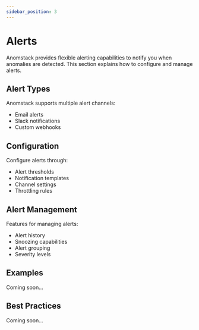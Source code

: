 ```yaml
---
sidebar_position: 3
---
```


# Alerts

Anomstack provides flexible alerting capabilities to notify you when anomalies are detected. This section explains how to configure and manage alerts.

## Alert Types

Anomstack supports multiple alert channels:
- Email alerts
- Slack notifications
- Custom webhooks

## Configuration

Configure alerts through:
- Alert thresholds
- Notification templates
- Channel settings
- Throttling rules

## Alert Management

Features for managing alerts:
- Alert history
- Snoozing capabilities
- Alert grouping
- Severity levels

## Examples

Coming soon...

## Best Practices

Coming soon... 